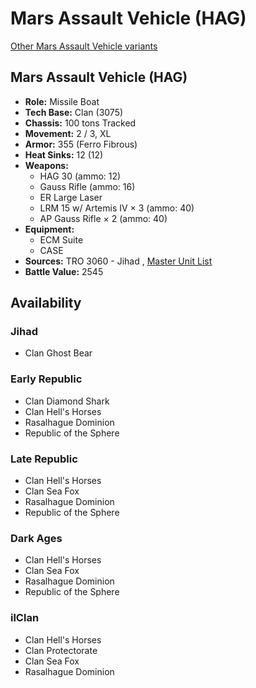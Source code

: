 # Mars Assault Vehicle (HAG) 

[Other Mars Assault Vehicle variants](../mars_assault_vehicle.md) 

## Mars Assault Vehicle (HAG) 

- **Role:** Missile Boat 
- **Tech Base:** Clan (3075) 
- **Chassis:** 100 tons Tracked 
- **Movement:** 2 / 3, XL 
- **Armor:** 355 (Ferro Fibrous) 
- **Heat Sinks:** 12 (12) 
- **Weapons:** 
  - HAG 30 (ammo: 12) 
  - Gauss Rifle (ammo: 16) 
  - ER Large Laser 
  - LRM 15 w/ Artemis IV × 3 (ammo: 40) 
  - AP Gauss Rifle × 2 (ammo: 40) 
- **Equipment:** 
  - ECM Suite 
  - CASE 
- **Sources:** TRO 3060 - Jihad , [Master Unit List](http://masterunitlist.info/Unit/Details/2081) 
- **Battle Value:** 2545 

## Availability 

### Jihad 

- Clan Ghost Bear 

### Early Republic 

- Clan Diamond Shark 
- Clan Hell's Horses 
- Rasalhague Dominion 
- Republic of the Sphere 

### Late Republic 

- Clan Hell's Horses 
- Clan Sea Fox 
- Rasalhague Dominion 
- Republic of the Sphere 

### Dark Ages 

- Clan Hell's Horses 
- Clan Sea Fox 
- Rasalhague Dominion 
- Republic of the Sphere 

### ilClan 

- Clan Hell's Horses 
- Clan Protectorate 
- Clan Sea Fox 
- Rasalhague Dominion 

